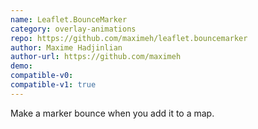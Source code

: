 ```yaml
---
name: Leaflet.BounceMarker
category: overlay-animations
repo: https://github.com/maximeh/leaflet.bouncemarker
author: Maxime Hadjinlian
author-url: https://github.com/maximeh
demo: 
compatible-v0:
compatible-v1: true
---
```


Make a marker bounce when you add it to a map.
